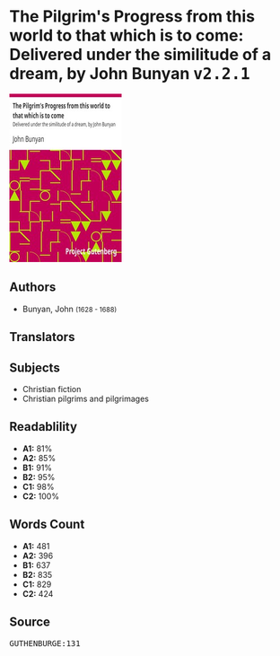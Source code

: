 # The Pilgrim's Progress from this world to that which is to come: Delivered under the similitude of a dream, by John Bunyan <kbd>v2.2.1</kbd>

![](./cover.medium.jpg "")

## Authors


 - Bunyan, John <small>(1628 - 1688)</small>

## Translators



## Subjects


 - Christian fiction
 - Christian pilgrims and pilgrimages

## Readablility


 - **A1:** 81%
 - **A2:** 85%
 - **B1:** 91%
 - **B2:** 95%
 - **C1:** 98%
 - **C2:** 100%

## Words Count


 - **A1:** 481
 - **A2:** 396
 - **B1:** 637
 - **B2:** 835
 - **C1:** 829
 - **C2:** 424

## Source


<kbd>GUTHENBURGE:131</kbd>
